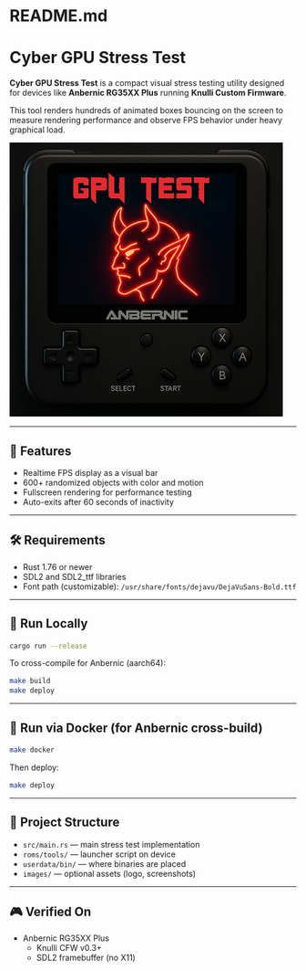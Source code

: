 # README.md

# Cyber GPU Stress Test

**Cyber GPU Stress Test** is a compact visual stress testing utility designed for devices like **Anbernic RG35XX Plus** running **Knulli Custom Firmware**.

This tool renders hundreds of animated boxes bouncing on the screen to measure rendering performance and observe FPS behavior under heavy graphical load.

![Screenshot](./images/cyber-gpu-test.png)

---

## 🚀 Features

- Realtime FPS display as a visual bar
- 600+ randomized objects with color and motion
- Fullscreen rendering for performance testing
- Auto-exits after 60 seconds of inactivity

---

## 🛠 Requirements

- Rust 1.76 or newer
- SDL2 and SDL2_ttf libraries
- Font path (customizable):
  `/usr/share/fonts/dejavu/DejaVuSans-Bold.ttf`

---

## 🧪 Run Locally

```bash
cargo run --release
```

To cross-compile for Anbernic (aarch64):

```bash
make build
make deploy
```

---

## 🐳 Run via Docker (for Anbernic cross-build)

```bash
make docker
```

Then deploy:

```bash
make deploy
```

---

## 📂 Project Structure

- `src/main.rs` — main stress test implementation
- `roms/tools/` — launcher script on device
- `userdata/bin/` — where binaries are placed
- `images/` — optional assets (logo, screenshots)

---

## 🎮 Verified On

- Anbernic RG35XX Plus
    - Knulli CFW v0.3+
    - SDL2 framebuffer (no X11)

